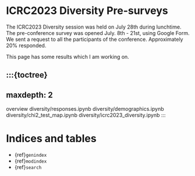 # ICRC2023 Diversity Pre-surveys

The ICRC2023 Diversity session was held on July 28th during lunchtime.
The pre-conference survey was opened July. 8th - 21st, using Google Form.
We sent a request to all the participants of the conference.
Approximately 20% responded.

This page has some results which I am working on.

:::{toctree}
---
maxdepth: 2
---
overview
diversity/responses.ipynb
diversity/demographics.ipynb
diversity/chi2_test_map.ipynb
diversity/icrc2023_diversity.ipynb
:::



# Indices and tables

* {ref}`genindex`
* {ref}`modindex`
* {ref}`search`
